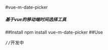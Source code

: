 #vue-m-date-picker
 <h5>基于vue的移动端时间选择工具</h5>
##Install
npm install vue-m-date-picker
##Use
<pre>
//开发中
</pre>